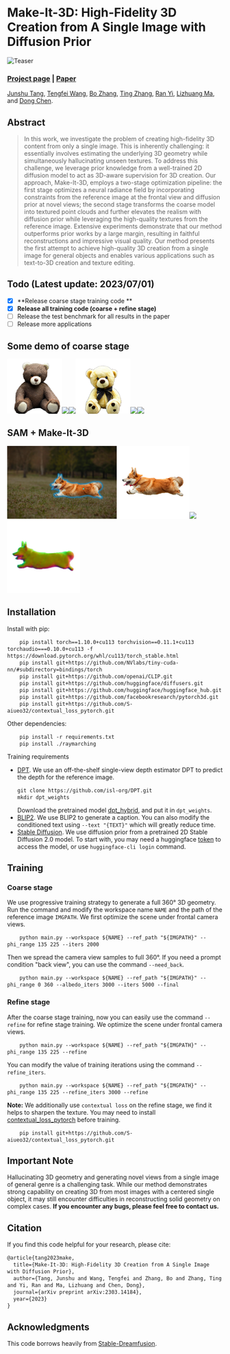 # Make-It-3D: High-Fidelity 3D Creation from A Single Image with Diffusion Prior
![Teaser](teaser.png)
### [Project page](https://make-it-3d.github.io/) |   [Paper](https://arxiv.org/abs/2303.14184) 
<!-- <br> -->
[Junshu Tang](https://junshutang.github.io/), [Tengfei Wang](https://tengfei-wang.github.io/), [Bo Zhang](https://bo-zhang.me/), [Ting Zhang](https://www.microsoft.com/en-us/research/people/tinzhan/), [Ran Yi](https://yiranran.github.io/), [Lizhuang Ma](https://dmcv.sjtu.edu.cn/), and [Dong Chen](https://www.microsoft.com/en-us/research/people/doch/).
<!-- <br> -->

## Abstract
>In this work, we investigate the problem of creating high-fidelity 3D content from only a single image. This is inherently challenging: it essentially involves estimating the underlying 3D geometry while simultaneously hallucinating unseen textures. To address this challenge, we leverage prior knowledge from a well-trained 2D diffusion model to act as 3D-aware supervision for 3D creation. Our approach, Make-It-3D, employs a two-stage optimization pipeline: the first stage optimizes a neural radiance field by incorporating constraints from the reference image at the frontal view and diffusion prior at novel views; the second stage transforms the coarse model into textured point clouds and further elevates the realism with diffusion prior while leveraging the high-quality textures from the reference image. Extensive experiments demonstrate that our method outperforms prior works by a large margin, resulting in faithful reconstructions and impressive visual quality. Our method presents the first attempt to achieve high-quality 3D creation from a single image for general objects and enables various applications such as text-to-3D creation and texture editing.


## Todo (Latest update: 2023/07/01)
- [x] **Release coarse stage training code **
- [x] **Release all training code (coarse + refine stage)**
- [ ] Release the test benchmark for all results in the paper
- [ ] Release more applications

## Some demo of coarse stage
<div class="half">
    <img src="demo/teddy.png" width="128"><img src="demo/teddy-rgb.gif" width="128"><img src="demo/teddy-normal.gif" width="128"><img src="demo/teddy-2.png" width="128"><img src="demo/teddy-2-rgb.gif" width="128"><img src="demo/teddy-2-normal.gif" width="128">
</div>

## SAM + Make-It-3D
<div class="half">
    <img src="demo/corgi-demo.png" height="170"><img src="demo/corgi.png" width="170"><img src="demo/corgi-rgb.gif" width="170"><img src="demo/corgi-normal.gif" width="170">
</div>


## Installation
Install with pip:
```
    pip install torch==1.10.0+cu113 torchvision==0.11.1+cu113 torchaudio===0.10.0+cu113 -f https://download.pytorch.org/whl/cu113/torch_stable.html
    pip install git+https://github.com/NVlabs/tiny-cuda-nn/#subdirectory=bindings/torch
    pip install git+https://github.com/openai/CLIP.git
    pip install git+https://github.com/huggingface/diffusers.git
    pip install git+https://github.com/huggingface/huggingface_hub.git
    pip install git+https://github.com/facebookresearch/pytorch3d.git
    pip install git+https://github.com/S-aiueo32/contextual_loss_pytorch.git
```
Other dependencies:
```
    pip install -r requirements.txt 
    pip install ./raymarching
```
Training requirements
- [DPT](https://github.com/isl-org/DPT). We use an off-the-shelf single-view depth estimator DPT to predict the depth for the reference image.
  ```
  git clone https://github.com/isl-org/DPT.git
  mkdir dpt_weights
  ```
  Download the pretrained model [dpt_hybrid](https://github.com/intel-isl/DPT/releases/download/1_0/dpt_hybrid-midas-501f0c75.pt), and put it in `dpt_weights`. 
- [BLIP2](https://arxiv.org/abs/2301.12597). We use BLIP2 to generate a caption. You can also modify the conditioned text using `--text "{TEXT}"` which will greatly reduce time.
- [Stable Diffusion](https://huggingface.co/models?other=stable-diffusion). We use diffusion prior from a pretrained 2D Stable Diffusion 2.0 model. To start with, you may need a huggingface [token](https://huggingface.co/settings/tokens) to access the model, or use `huggingface-cli login` command.
## Training 
### Coarse stage
We use progressive training strategy to generate a full 360° 3D geometry. Run the command and modify the workspace name `NAME` and the path of the reference image `IMGPATH`. We first optimize the scene under frontal camera views. 
```
    python main.py --workspace ${NAME} --ref_path "${IMGPATH}" --phi_range 135 225 --iters 2000 
```
Then we spread the camera view samples to full 360°. If you need a prompt condition "back view", you can use the command `--need_back`.
```
    python main.py --workspace ${NAME} --ref_path "${IMGPATH}" --phi_range 0 360 --albedo_iters 3000 --iters 5000 --final
```
### Refine stage

After the coarse stage training, now you can easily use the command `--refine` for refine stage training. We optimize the scene under frontal camera views. 
```
    python main.py --workspace ${NAME} --ref_path "${IMGPATH}" --phi_range 135 225 --refine
```
You can modify the value of training iterations using the command `--refine_iters`.
```
    python main.py --workspace ${NAME} --ref_path "${IMGPATH}" --phi_range 135 225 --refine_iters 3000 --refine
```
**Note:** We additionally use `contextual loss` on the refine stage, we find it helps to sharpen the texture. You may need to install [contextual_loss_pytorch](https://github.com/S-aiueo32/contextual_loss_pytorch) before training.
```
    pip install git+https://github.com/S-aiueo32/contextual_loss_pytorch.git
```

## Important Note
Hallucinating 3D geometry and generating novel views from a single image of general genre is a challenging task. While our method demonstrates strong capability on creating 3D from most images with a centered single object, it may still encounter difficulties in reconstructing solid geometry on complex cases. **If you encounter any bugs, please feel free to contact us.**



## Citation
If you find this code helpful for your research, please cite:
```
@article{tang2023make,
  title={Make-It-3D: High-Fidelity 3D Creation from A Single Image with Diffusion Prior},
  author={Tang, Junshu and Wang, Tengfei and Zhang, Bo and Zhang, Ting and Yi, Ran and Ma, Lizhuang and Chen, Dong},
  journal={arXiv preprint arXiv:2303.14184},
  year={2023}
}
```

## Acknowledgments
This code borrows heavily from [Stable-Dreamfusion](https://github.com/ashawkey/stable-dreamfusion). 
